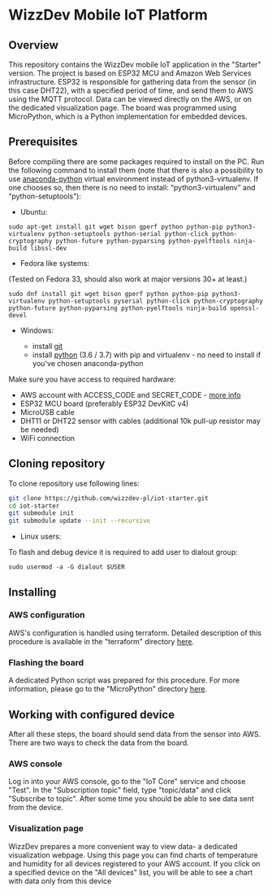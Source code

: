 # WizzDev Mobile IoT Platform

## Overview
This repository contains the WizzDev mobile IoT application in the "Starter" version.
The project is based on ESP32 MCU and Amazon Web Services infrastructure. ESP32 is responsible for
gathering data from the sensor (in this case DHT22), with a specified period of time, and send them to AWS 
using the MQTT protocol. Data can be viewed directly on the AWS, or on the dedicated visualization page.
The board was programmed using MicroPython, which is a Python implementation
for embedded devices.


## Prerequisites
Before compiling there are some packages required to install on the PC. Run the following command to install them (note that there is also a possibility to use [anaconda-python](https://www.anaconda.com/products/individual) virtual environment instead of python3-virtualenv. If one chooses so, then there is no need to install: “python3-virtualenv” and “python-setuptools”):

* Ubuntu:

```
sudo apt-get install git wget bison gperf python python-pip python3-virtualenv python-setuptools python-serial python-click python-cryptography python-future python-pyparsing python-pyelftools ninja-build libssl-dev
```

* Fedora like systems:

(Tested on Fedora 33, should also work at major versions 30+ at least.)

```
sudo dnf install git wget bison gperf python python-pip python3-virtualenv python-setuptools pyserial python-click python-cryptography python-future python-pyparsing python-pyelftools ninja-build openssl-devel
```

* Windows:

    - install [git](https://git-scm.com/downloads)
    - install [python](https://www.python.org/downloads/windows/) (3.6 / 3.7) with pip and virtualenv - no need to install if you've chosen anaconda-python

Make sure you have access to required hardware:

- AWS account with ACCESS_CODE and SECRET_CODE - [more info](https://github.com/wizzdev-pl/iot-starter/blob/devel/terraform/README.md#Additional-information-and-help)
- ESP32 MCU board (preferably ESP32 DevKitC v4)
- MicroUSB cable
- DHT11 or DHT22 sensor with cables (additional 10k pull-up resistor may be needed)
- WiFi connection


## Cloning repository

To clone repository use following lines:

```bash
git clone https://github.com/wizzdev-pl/iot-starter.git
cd iot-starter
git submodule init
git submodule update --init --recursive
```

* Linux users:

To flash and debug device it is required to add user to dialout group:

```
sudo usermod -a -G dialout $USER
```

## Installing
### AWS configuration 
AWS's configuration is handled using terraform. Detailed description of this 
procedure is available in the "terraform" directory [here](terraform/README.md).

### Flashing the board 
A dedicated Python script was prepared for this procedure. For more information,
please go to the "MicroPython" directory [here](MicroPython/README.md).

## Working with configured device
After all these steps, the board should send data from the sensor into AWS.
There are two ways to check the data from the board.

### AWS console
Log in into your AWS console, go to the "IoT Core" service and choose "Test". 
In the "Subscription topic" field, type "topic/data" and click "Subscribe to topic". 
After some time you should be able to see data sent from the device. 

### Visualization page
WizzDev prepares a more convenient way to view data- a dedicated visualization
webpage. Using this page you can find charts of temperature and humidity for all
devices registered to your AWS account. If you click on a specified device
on the "All devices" list, you will be able to see a chart with data only 
from this device